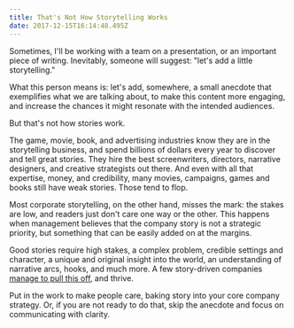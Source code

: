 ```yaml
---
title: That's Not How Storytelling Works
date: 2017-12-15T16:14:48.495Z
---
```

Sometimes, I'll be working with a team on a presentation, or an important piece of writing. Inevitably, someone will suggest: "let's add a little storytelling."

What this person means is: let's add, somewhere, a small anecdote that exemplifies what we are talking about, to make this content more engaging, and increase the chances it might resonate with the intended audiences. 

But that's not how stories work. 

The game, movie, book, and advertising industries know they are in the storytelling business, and spend billions of dollars every year to discover and tell great stories. They hire the best screenwriters, directors, narrative designers, and creative strategists out there. And even with all that expertise, money, and credibility, many movies, campaigns, games and books still have weak stories. Those tend to flop. 

Most corporate storytelling, on the other hand, misses the mark: the stakes are low, and readers just don't care one way or the other. This happens when management believes that the company story is not a strategic priority, but something that can be easily added on at the margins.

Good stories require high stakes, a complex problem, credible settings and character, a unique and original insight into the world, an understanding of narrative arcs, hooks, and much more. A few story-driven companies [manage to pull this off](https://blog.davideberretta.com/post/how-to-find-your-company-story/), and thrive.  

Put in the work to make people care, baking story into your core company strategy. Or, if you are not ready to do that, skip the anecdote and focus on communicating with clarity. 

